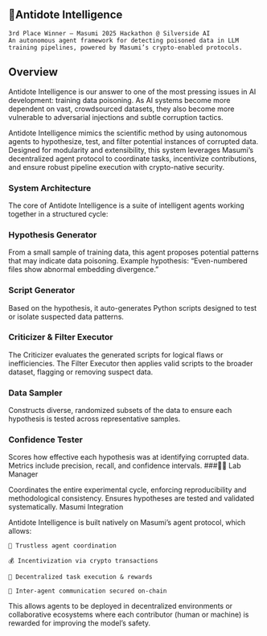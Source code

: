 ## 🧪Antidote Intelligence

    3rd Place Winner — Masumi 2025 Hackathon @ Silverside AI
    An autonomous agent framework for detecting poisoned data in LLM training pipelines, powered by Masumi’s crypto-enabled protocols.

## Overview

Antidote Intelligence is our answer to one of the most pressing issues in AI development: training data poisoning. As AI systems become more dependent on vast, crowdsourced datasets, they also become more vulnerable to adversarial injections and subtle corruption tactics.

Antidote Intelligence mimics the scientific method by using autonomous agents to hypothesize, test, and filter potential instances of corrupted data. Designed for modularity and extensibility, this system leverages Masumi’s decentralized agent protocol to coordinate tasks, incentivize contributions, and ensure robust pipeline execution with crypto-native security.
### System Architecture

The core of Antidote Intelligence is a suite of intelligent agents working together in a structured cycle:
###  Hypothesis Generator

From a small sample of training data, this agent proposes potential patterns that may indicate data poisoning.
Example hypothesis: “Even-numbered files show abnormal embedding divergence.”
###  Script Generator

Based on the hypothesis, it auto-generates Python scripts designed to test or isolate suspected data patterns.
### Criticizer & Filter Executor

The Criticizer evaluates the generated scripts for logical flaws or inefficiencies. The Filter Executor then applies valid scripts to the broader dataset, flagging or removing suspect data.
### Data Sampler

Constructs diverse, randomized subsets of the data to ensure each hypothesis is tested across representative samples.
### Confidence Tester

Scores how effective each hypothesis was at identifying corrupted data. Metrics include precision, recall, and confidence intervals.
###🧑‍🔬 Lab Manager

Coordinates the entire experimental cycle, enforcing reproducibility and methodological consistency. Ensures hypotheses are tested and validated systematically.
 Masumi Integration

Antidote Intelligence is built natively on Masumi’s agent protocol, which allows:

    🔐 Trustless agent coordination

    💰 Incentivization via crypto transactions

    🔄 Decentralized task execution & rewards

    📡 Inter-agent communication secured on-chain

This allows agents to be deployed in decentralized environments or collaborative ecosystems where each contributor (human or machine) is rewarded for improving the model’s safety.

